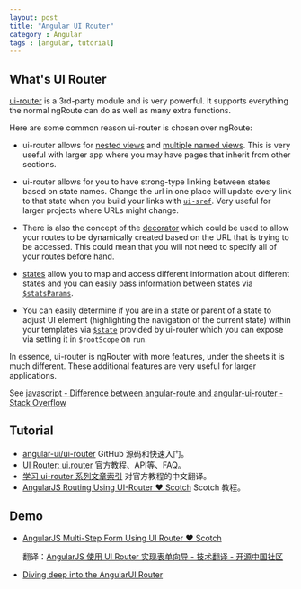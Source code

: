 ```yaml
---
layout: post
title: "Angular UI Router"
category : Angular
tags : [angular, tutorial]
--- 
```


## What's UI Router

[ui-router](https://github.com/angular-ui/ui-router) is a 3rd-party module and is very powerful.  It supports everything the normal ngRoute can do as well as many extra functions.

Here are some common reason ui-router is chosen over ngRoute:

* ui-router allows for [nested views](https://github.com/angular-ui/ui-router/wiki/Nested-States-%26-Nested-Views) and [multiple named views](https://github.com/angular-ui/ui-router/wiki/Multiple-Named-Views).  This is very useful with larger app where you may have pages that inherit from other sections.

* ui-router allows for you to have strong-type linking between states based on state names.  Change the url in one place will update every link to that state when you build your links with [`ui-sref`](http://angular-ui.github.io/ui-router/site/#/api/ui.router.state.directive:ui-sref). Very useful for larger projects where URLs might change.

* There is also the concept of the [decorator](http://angular-ui.github.io/ui-router/site/#/api/ui.router.state.$stateProvider#methods_decorator) which could be used to allow your routes to be dynamically created based on the URL that is trying to be accessed. This could mean that you will not need to specify all of your routes before hand.

* [states](https://github.com/angular-ui/ui-router/wiki#state-manager) allow you to map and access different information about different states and you can easily pass information between states via [`$statsParams`](https://github.com/angular-ui/ui-router/wiki/URL-Routing#stateparams-service).

* You can easily determine if you are in a state or parent of a state to adjust UI element (highlighting the navigation of the current state) within your templates via [`$state`](http://angular-ui.github.io/ui-router/site/#/api/ui.router.state.$state) provided by ui-router which you can expose via setting it in `$rootScope` on `run`.


In essence, ui-router is ngRouter with more features, under the sheets it is much different. These additional features are very useful for larger applications.

See [javascript - Difference between angular-route and angular-ui-router - Stack Overflow](http://stackoverflow.com/questions/21023763/difference-between-angular-route-and-angular-ui-router)

## Tutorial

- [angular-ui/ui-router](https://github.com/angular-ui/ui-router) GitHub 源码和快速入门。
- [UI Router: ui.router](http://angular-ui.github.io/ui-router/site/#/api/ui.router) 官方教程、API等、FAQ。
- [学习 ui-router 系列文章索引](http://bubkoo.com/2014/01/02/angular/ui-router/guide/index/) 对官方教程的中文翻译。
- [AngularJS Routing Using UI-Router ♥ Scotch](http://scotch.io/tutorials/javascript/angular-routing-using-ui-router) Scotch 教程。

## Demo

- [AngularJS Multi-Step Form Using UI Router ♥ Scotch](http://scotch.io/tutorials/javascript/angularjs-multi-step-form-using-ui-router) 
    
    翻译：[AngularJS 使用 UI Router 实现表单向导 - 技术翻译 - 开源中国社区](http://www.oschina.net/translate/angularjs-multi-step-form-using-ui-router)

- [Diving deep into the AngularUI Router](http://www.ng-newsletter.com/posts/angular-ui-router.html)

